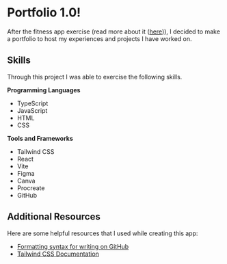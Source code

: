 # Portfolio 1.0!

After the fitness app exercise (read more about it \([here](https://github.com/rpark02/fitness-app)\)), I decided to make a portfolio to host my experiences and projects I have worked on. 

## Skills
Through this project I was able to exercise the following skills.

**Programming Languages**
- TypeScript
- JavaScript
- HTML
- CSS

**Tools and Frameworks**
- Tailwind CSS
- React
- Vite
- Figma
- Canva
- Procreate
- GitHub

## Additional Resources
Here are some helpful resources that I used while creating this app:
- [Formatting syntax for writing on GitHub](https://docs.github.com/en/get-started/writing-on-github/getting-started-with-writing-and-formatting-on-github/basic-writing-and-formatting-syntax#lists)
- [Tailwind CSS Documentation](https://v2.tailwindcss.com/docs)
